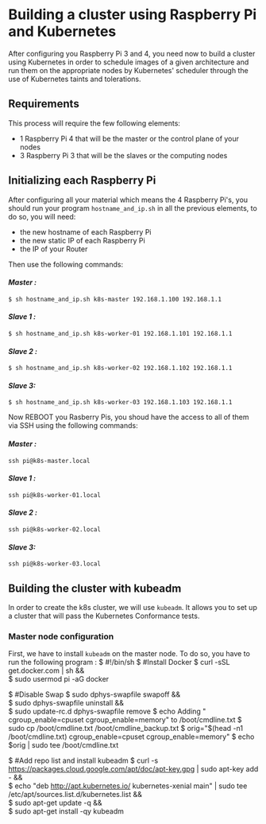 # Building a cluster using Raspberry Pi and Kubernetes

After configuring you Raspberry Pi 3 and 4, you need now to build a cluster using Kubernetes in order to schedule images of a given architecture and run them on the appropriate nodes by Kubernetes' scheduler through the use of Kubernetes taints and tolerations.

## Requirements
This process will require the few following elements:
- 1 Raspberry Pi 4 that will be the master or the control plane of your nodes
- 3 Raspberry Pi 3 that will be the slaves or the computing nodes

## Initializing each Raspberry Pi
After configuring all your material which means the 4 Raspberry Pi's, you should run your program `hostname_and_ip.sh` in all the previous elements, to do so, you will need:
- the new hostname of each Raspberry Pi
- the new static IP of each Raspberry Pi
- the IP of your Router

Then use the following commands:
#### *Master :* 
`$ sh hostname_and_ip.sh k8s-master 192.168.1.100 192.168.1.1`
#### *Slave 1 :*
`$ sh hostname_and_ip.sh k8s-worker-01 192.168.1.101 192.168.1.1`
#### *Slave 2 :*
`$ sh hostname_and_ip.sh k8s-worker-02 192.168.1.102 192.168.1.1`
#### *Slave 3:*
`$ sh hostname_and_ip.sh k8s-worker-03 192.168.1.103 192.168.1.1`

Now REBOOT you Rasberry Pis, you shoud have the access to all of them via SSH using the following commands:
#### *Master :* 
`ssh pi@k8s-master.local`
#### *Slave 1 :*
`ssh pi@k8s-worker-01.local`
#### *Slave 2 :*
`ssh pi@k8s-worker-02.local`
#### *Slave 3:*
`ssh pi@k8s-worker-03.local`

## Building the cluster with kubeadm
In order to create the k8s cluster, we will use `kubeadm`. It allows you to set up a cluster that will pass the Kubernetes Conformance tests.

### Master node configuration
First, we have to install `kubeadm` on the master node. To do so, you have to run the following program :
  $ #!/bin/sh
  $ #Install Docker
  $ curl -sSL get.docker.com | sh && \
  $ sudo usermod pi -aG docker

  $ #Disable Swap
  $ sudo dphys-swapfile swapoff && \
  $ sudo dphys-swapfile uninstall && \
  $ sudo update-rc.d dphys-swapfile remove
  $ echo Adding " cgroup_enable=cpuset cgroup_enable=memory" to /boot/cmdline.txt
  $ sudo cp /boot/cmdline.txt /boot/cmdline_backup.txt
  $ orig="$(head -n1 /boot/cmdline.txt) cgroup_enable=cpuset cgroup_enable=memory"
  $ echo $orig | sudo tee /boot/cmdline.txt

  $ #Add repo list and install kubeadm
  $ curl -s https://packages.cloud.google.com/apt/doc/apt-key.gpg | sudo apt-key add - && \
  $ echo "deb http://apt.kubernetes.io/ kubernetes-xenial main" | sudo tee /etc/apt/sources.list.d/kubernetes.list && \
  $ sudo apt-get update -q && \
  $ sudo apt-get install -qy kubeadm
